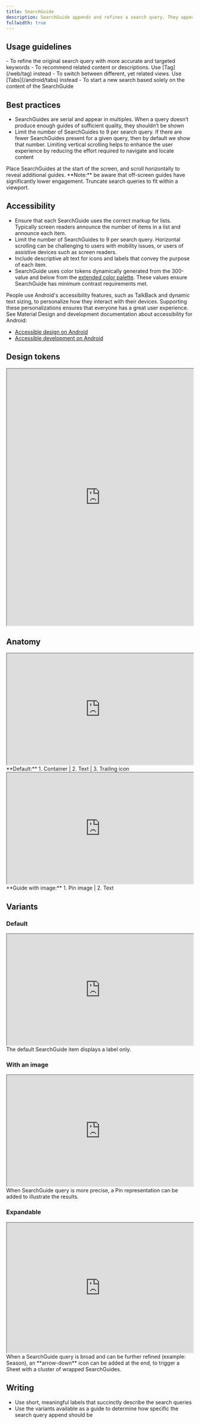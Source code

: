 ```yaml
---
title: SearchGuide
description: SearchGuide appends and refines a search query. They appear under [SearchField](/android/searchfield) after user submits a search input.
fullwidth: true
---
```


<ImgContainer src="https://www.pinterest-assets.com/AssetLink/6cqbx311pg433xk57bo866233s36gn13/header-searchguide-and-png.png" alt="An example of a default search guide stream."/>

## Usage guidelines

<TwoCol>
<Group>
<Do title="When to use" />
- To refine the original search query with more accurate and targeted keywords

</Group>
<Group>
<Dont title="When not to use" />
- To recommend related content or descriptions. Use [Tag](/web/tag) instead
- To switch between different, yet related views. Use [Tabs](/android/tabs) instead
- To start a new search based solely on the content of the SearchGuide
</Group>
</TwoCol>

## Best practices

- SearchGuides are serial and appear in multiples. When a query doesn’t produce enough guides of sufficient quality, they shouldn’t be shown
- Limit the number of SearchGuides to 9 per search query. If there are fewer SearchGuides present for a given query, then by default we show that number. Limiting vertical scrolling helps to enhance the user experience by reducing the effort required to navigate and locate content

<TwoCol>
  <Group>
    <ImgContainer src="https://www.pinterest-assets.com/AssetLink/p46o0t3c13c602jmda1218lv28sys6x7/do-1-and-png.png" alt="example of Search Guides placed correctly."/>
    <Do title="Do" />
    Place SearchGuides at the start of the screen, and scroll horizontally to reveal additional guides. **Note:** be aware that off-screen guides have significantly lower engagement.
  </Group>
  <Group>
    <ImgContainer src="https://www.pinterest-assets.com/AssetLink/m78qu55yf6c557j47y26047u730nq40x/dont-1-and-png.png" alt="example of Search Guides being truncated."/>
    <Dont title="Don't" />
    Truncate search queries to fit within a viewport.
  </Group>
</TwoCol>

## Accessibility

- Ensure that each SearchGuide uses the correct markup for lists. Typically screen readers announce the number of items in a list and announce each item.
- Limit the number of SearchGuides to 9 per search query. Horizontal scrolling can be challenging to users with mobility issues, or users of assistive devices such as screen readers.
- Include descriptive alt text for icons and labels that convey the purpose of each item.
- SearchGuide uses color tokens dynamically generated from the 300-value and below from the [extended color palette](/foundations/color/palette#Extended-palette). These values ensure SearchGuide has minimum contrast requirements met. 

People use Android's accessibility features, such as TalkBack and dynamic text sizing, to personalize how they interact with their devices. Supporting these personalizations ensures that everyone has a great user experience. See Material Design and development documentation about accessibility for Android:
- [Accessible design on Android](https://material.io/design/usability/accessibility.html#understanding-accessibility/)
- [Accessible development on Android](https://developer.android.com/guide/topics/ui/accessibility)

## Design tokens
<iframe style={{border:0}} width="100%" height="692" src="https://www.figma.com/embed?embed_host=share&url=https%3A%2F%2Fwww.figma.com%2Ffile%2FREw1COFYAktmVWrUBh3Ov8%2FGestalt-for-Android%3Ftype%3Ddesign%26node-id%3D67823%253A245%26mode%3Ddesign%26t%3DqIclde6IgavzyBJ0-1" allowFullScreen></iframe>

## Anatomy

<TwoCol>
<Group>
<iframe style={{border:0}} width="100%" height="300" src="https://www.figma.com/embed?embed_host=share&url=https%3A%2F%2Fwww.figma.com%2Ffile%2FREw1COFYAktmVWrUBh3Ov8%2FGestalt-for-Android%3Ftype%3Ddesign%26node-id%3D68089%253A419%26mode%3Ddesign%26t%3DYy6uGJnYxG1cVxAv-1" allowFullScreen></iframe>
**Default:** 1. Container | 2. Text | 3. Trailing icon
</Group>
<Group>
<iframe style={{border:0}} width="100%" height="300" src="https://www.figma.com/embed?embed_host=share&url=https%3A%2F%2Fwww.figma.com%2Ffile%2FREw1COFYAktmVWrUBh3Ov8%2FGestalt-for-Android%3Ftype%3Ddesign%26node-id%3D68089%253A420%26mode%3Ddesign%26t%3DYy6uGJnYxG1cVxAv-1" allowFullScreen></iframe>
**Guide with image:** 1. Pin image | 2. Text
</Group>
</TwoCol>

## Variants

### Default

<Group>

<iframe style={{border:0}} width="100%" height="300" src="https://www.figma.com/embed?embed_host=share&url=https%3A%2F%2Fwww.figma.com%2Ffile%2FREw1COFYAktmVWrUBh3Ov8%2FGestalt-for-Android%3Ftype%3Ddesign%26node-id%3D68089%253A417%26mode%3Ddesign%26t%3DYy6uGJnYxG1cVxAv-1" allowFullScreen></iframe>
The default SearchGuide item displays a label only.
</Group>

### With an image

<Group>
<iframe style={{border:0}} width="100%" height="300" src="https://www.figma.com/embed?embed_host=share&url=https%3A%2F%2Fwww.figma.com%2Ffile%2FREw1COFYAktmVWrUBh3Ov8%2FGestalt-for-Android%3Ftype%3Ddesign%26node-id%3D68089%253A416%26mode%3Ddesign%26t%3DYy6uGJnYxG1cVxAv-1" allowFullScreen></iframe>
When SearchGuide query is more precise, a Pin representation can be added to illustrate the results.
</Group>

### Expandable

<Group>
<iframe style={{border:0}} width="100%" height="350" src="https://www.figma.com/embed?embed_host=share&url=https%3A%2F%2Fwww.figma.com%2Ffile%2FREw1COFYAktmVWrUBh3Ov8%2FGestalt-for-Android%3Ftype%3Ddesign%26node-id%3D67914%253A2487%26mode%3Ddesign%26t%3DYy6uGJnYxG1cVxAv-1" allowFullScreen></iframe>
When a SearchGuide query is broad and can be further refined (example: Season), an **arrow-down** icon can be added at the end, to trigger a Sheet with a cluster of wrapped SearchGuides.
</Group>

## Writing 

- Use short, meaningful labels that succinctly describe the search queries
- Use the variants available as a guide to determine how specific the search query append should be
